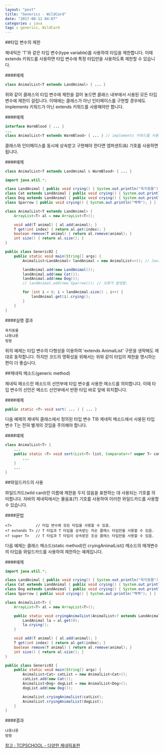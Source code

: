 ```yaml
---
layout: "post"
title: "Generics - WildCard"
date: "2017-08-11 04:07"
categories : java
tags : generics, WildCard
---
```



##타입 변수의 제한

제네릭은 'T'와 같은 타입 변수(type variable)를 사용하여 타입을 제한합니다.
이때 extends 키워드를 사용하면 타입 변수에 특정 타입만을 사용하도록 제한할 수 있습니다.

####예제

```java
class AnimalList<T extends LandAnimal> { ... }
```

위와 같이 클래스의 타입 변수에 제한을 걸어 놓으면 클래스 내부에서 사용된 모든 타입 변수에 제한이 걸립니다.
이때에는 클래스가 아닌 인터페이스를 구현할 경우에도 implements 키워드가 아닌 extends 키워드를 사용해야만 합니다.

####예제

```java
interface WarmBlood { ... }
...
class AnimalList<T extends WarmBlood> { ... } // implements 키워드를 사용해서는 안됨.
 ```

클래스와 인터페이스를 동시에 상속받고 구현해야 한다면 엠퍼센트(&) 기호를 사용하면 됩니다.

####예제

```java
class AnimalList<T extends LandAnimal & WarmBlood> { ... }
```

```java
import java.util.*;

class LandAnimal { public void crying() { System.out.println("육지동물"); } }
class Cat extends LandAnimal { public void crying() { System.out.println("냐옹냐옹"); } }
class Dog extends LandAnimal { public void crying() { System.out.println("멍멍"); } }
class Sparrow { public void crying() { System.out.println("짹짹"); } }

class AnimalList<T extends LandAnimal> {
    ArrayList<T> al = new ArrayList<T>();

    void add(T animal) { al.add(animal); }
    T get(int index) { return al.get(index); }
    boolean remove(T animal) { return al.remove(animal); }
    int size() { return al.size(); }
}

public class Generic02 {
    public static void main(String[] args) {
        AnimalList<LandAnimal> landAnimal = new AnimalList<>(); // Java SE 7부터 생략가능함.

        landAnimal.add(new LandAnimal());
        landAnimal.add(new Cat());
        landAnimal.add(new Dog());
        // landAnimal.add(new Sparrow()); // 오류가 발생함.

        for (int i = 0; i < landAnimal.size() ; i++) {
            landAnimal.get(i).crying();
        }
    }
}
```

####실행 결과

```
육지동물
냐옹냐옹
멍멍
```

위의 예제는 타입 변수의 다형성을 이용하여 'extends AnimalList' 구문을 생략해도 제대로 동작합니다.
하지만 코드의 명확성을 위해서는 위와 같이 타입의 제한을 명시하는 편이 더 좋습니다.

##제네릭 메소드(generic method)

제네릭 메소드란 메소드의 선언부에 타입 변수를 사용한 메소드를 의미합니다.
이때 타입 변수의 선언은 메소드 선언부에서 반환 타입 바로 앞에 위치합니다.

####예제

```java
public static <T> void sort( ... ) { ... }
 ```

다음 예제의 제네릭 클래스에서 정의된 타입 변수 T와 제네릭 메소드에서 사용된 타입 변수 T는 전혀 별개의 것임을 주의해야 합니다.

####예제

```java
class AnimalList<T> {
    ...
    public static <T> void sort(List<T> list, Comparator<? super T> comp) {
        ...
    }
    ...
}
```

##와일드카드의 사용

와일드카드(wild card)란 이름에 제한을 두지 않음을 표현하는 데 사용되는 기호를 의미합니다.
자바의 제네릭에서는 물음표(?) 기호를 사용하여 이러한 와일드카드를 사용할 수 있습니다.

####문법

```
<?>           // 타입 변수에 모든 타입을 사용할 수 있음.
<? extends T> // T 타입과 T 타입을 상속받는 자손 클래스 타입만을 사용할 수 있음.
<? super T>   // T 타입과 T 타입이 상속받은 조상 클래스 타입만을 사용할 수 있음.
 ```


다음 예제는 클래스 메소드(static method)인 cryingAnimalList() 메소드의 매개변수의 타입을 와일드카드를 사용하여 제한하는 예제입니다.

####예제

```java
import java.util.*;

class LandAnimal { public void crying() { System.out.println("육지동물"); } }
class Cat extends LandAnimal { public void crying() { System.out.println("냐옹냐옹"); } }
class Dog extends LandAnimal { public void crying() { System.out.println("멍멍"); } }
class Sparrow { public void crying() { System.out.println("짹짹"); } }

class AnimalList<T> {
    ArrayList<T> al = new ArrayList<T>();

    public static void cryingAnimalList(AnimalList<? extends LandAnimal> al) {
        LandAnimal la = al.get(0);
        la.crying();
    }

    void add(T animal) { al.add(animal); }
    T get(int index) { return al.get(index); }
    boolean remove(T animal) { return al.remove(animal); }
    int size() { return al.size(); }
}

public class Generic03 {
    public static void main(String[] args) {
        AnimalList<Cat> catList = new AnimalList<Cat>();
        catList.add(new Cat());
        AnimalList<Dog> dogList = new AnimalList<Dog>();
        dogList.add(new Dog());

        AnimalList.cryingAnimalList(catList);
        AnimalList.cryingAnimalList(dogList);
    }
}
```
####결과
```
냐옹냐옹
멍멍
```


[참고 : TCPSCHOOL - 다양한 제네릭표현](http://tcpschool.com/java/java_generic_various)
